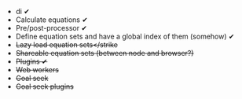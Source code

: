 - di &#10004;
- Calculate equations &#10004;
- Pre/post-processor &#10004;
- Define equation sets and have a global index of them (somehow) &#10004;
- <strike>Lazy load equation sets</strike
- Shareable equation sets (between node and browser?)
- Plugins &#10004;
- Web workers
- <strike>Goal seek</strike>
- <strike>Goal seek plugins</strike>
